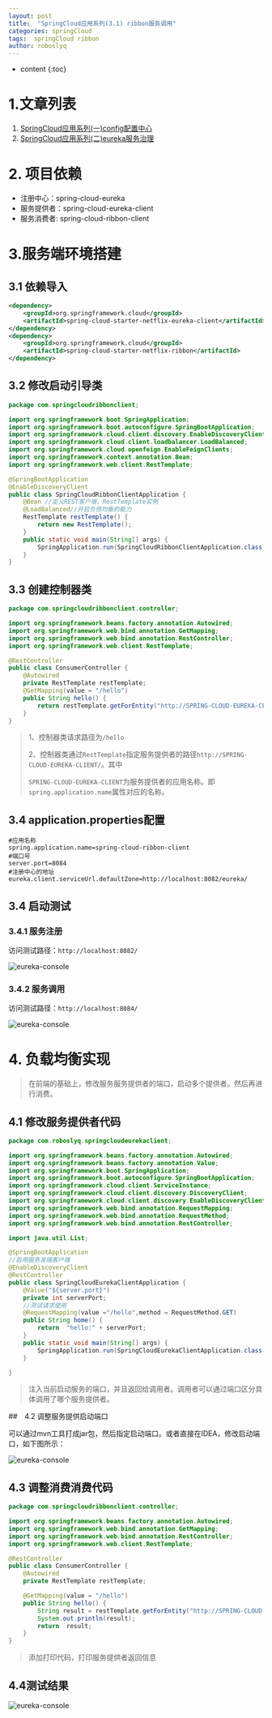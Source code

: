 ```yaml
---
layout: post
title:  "SpringCloud应用系列(3.1) ribbon服务调用"
categories: springCloud
tags:  springCloud ribbon
author: roboslyq
---
```


* content
{:toc}
# 1.文章列表

1. [SpringCloud应用系列(一)config配置中心](https://roboslyq.github.io/2019/03/04/springcloud-config-server/)
2. [SpringCloud应用系列(二)eureka服务治理](https://roboslyq.github.io/2019/03/10/springcloud-eurake/)

# 2. 项目依赖

* 注册中心：spring-cloud-eureka
* 服务提供者：spring-cloud-eureka-client
* 服务消费者: spring-cloud-ribbon-client

# 3.服务端环境搭建

## 3.1 依赖导入

```xml
<dependency>
    <groupId>org.springframework.cloud</groupId>
    <artifactId>spring-cloud-starter-netflix-eureka-client</artifactId>
</dependency>
<dependency>
    <groupId>org.springframework.cloud</groupId>
    <artifactId>spring-cloud-starter-netflix-ribbon</artifactId>
</dependency>
```

## 3.2 修改启动引导类

```java
package com.springcloudribbonclient;

import org.springframework.boot.SpringApplication;
import org.springframework.boot.autoconfigure.SpringBootApplication;
import org.springframework.cloud.client.discovery.EnableDiscoveryClient;
import org.springframework.cloud.client.loadbalancer.LoadBalanced;
import org.springframework.cloud.openfeign.EnableFeignClients;
import org.springframework.context.annotation.Bean;
import org.springframework.web.client.RestTemplate;

@SpringBootApplication
@EnableDiscoveryClient
public class SpringCloudRibbonClientApplication {
	@Bean //定义REST客户端，RestTemplate实例
	@LoadBalanced//开启负债均衡的能力
	RestTemplate restTemplate() {
		return new RestTemplate();
	}
	public static void main(String[] args) {
		SpringApplication.run(SpringCloudRibbonClientApplication.class, args);
	}
}
```

## 3.3 创建控制器类

```java
package com.springcloudribbonclient.controller;

import org.springframework.beans.factory.annotation.Autowired;
import org.springframework.web.bind.annotation.GetMapping;
import org.springframework.web.bind.annotation.RestController;
import org.springframework.web.client.RestTemplate;

@RestController
public class ConsumerController {
    @Autowired
    private RestTemplate restTemplate;
    @GetMapping(value = "/hello")
    public String hello() {
        return restTemplate.getForEntity("http://SPRING-CLOUD-EUREKA-CLIENT/", String.class).getBody();
    }
}
```

> 1、控制器类请求路径为`/hello`
>
> 2、控制器类通过`RestTemplate`指定服务提供者的路径`http://SPRING-CLOUD-EUREKA-CLIENT/`。其中
>
> `SPRING-CLOUD-EUREKA-CLIENT`为服务提供者的应用名称。即`spring.application.name`属性对应的名称。

## 3.4 application.properties配置

```properties
#应用名称
spring.application.name=spring-cloud-ribbon-client
#端口号
server.port=8084
#注册中心的地址
eureka.client.serviceUrl.defaultZone=http://localhost:8082/eureka/
```

## 3.4 启动测试

### 3.4.1 服务注册

访问测试路径：`http://localhost:8082/`

![eureka-console](https://roboslyq.github.io/images/spring-cloud/spring-cloud-ribbon/eureka-registry-ribbon.jpg)

### 3.4.2 服务调用

访问测试路径：`http://localhost:8084/`

![eureka-console](https://roboslyq.github.io/images/spring-cloud/spring-cloud-ribbon/eureka-invoked-ribbon.png)

# 4. 负载均衡实现

> 在前端的基础上，修改服务服务提供者的端口，启动多个提供者。然后再进行消费。

## 4.1 修改服务提供者代码

```java
package com.roboslyq.springcloudeurekaclient;

import org.springframework.beans.factory.annotation.Autowired;
import org.springframework.beans.factory.annotation.Value;
import org.springframework.boot.SpringApplication;
import org.springframework.boot.autoconfigure.SpringBootApplication;
import org.springframework.cloud.client.ServiceInstance;
import org.springframework.cloud.client.discovery.DiscoveryClient;
import org.springframework.cloud.client.discovery.EnableDiscoveryClient;
import org.springframework.web.bind.annotation.RequestMapping;
import org.springframework.web.bind.annotation.RequestMethod;
import org.springframework.web.bind.annotation.RestController;

import java.util.List;

@SpringBootApplication
//启用服务发瑞客户端
@EnableDiscoveryClient
@RestController
public class SpringCloudEurekaClientApplication {
	@Value("${server.port}")
	private int serverPort;
	//测试请求使用
	@RequestMapping(value ="/hello",method = RequestMethod.GET)
	public String home() {
		return  "hello:" + serverPort;
	}
	public static void main(String[] args) {
		SpringApplication.run(SpringCloudEurekaClientApplication.class, args);
	}

}
```

> 注入当前启动服务的端口，并且返回给调用者。调用者可以通过端口区分具体调用了哪个服务提供者。

##　4.2 调整服务提供启动端口

可以通过mvn工具打成jar包，然后指定启动端口。或者直接在IDEA，修改启动端口，如下图所示：

![eureka-console](https://roboslyq.github.io/images/spring-cloud/spring-cloud-ribbon/change-server-port.png)

## 4.3 调整消费消费代码

```java
package com.springcloudribbonclient.controller;

import org.springframework.beans.factory.annotation.Autowired;
import org.springframework.web.bind.annotation.GetMapping;
import org.springframework.web.bind.annotation.RestController;
import org.springframework.web.client.RestTemplate;

@RestController
public class ConsumerController {
    @Autowired
    private RestTemplate restTemplate;

    @GetMapping(value = "/hello")
    public String hello() {
        String result = restTemplate.getForEntity("http://SPRING-CLOUD-EUREKA-CLIENT/hello", String.class).getBody();
        System.out.println(result);
        return  result;
    }
}
```

> 添加打印代码，打印服务提供者返回信息

## 4.4测试结果

![eureka-console](https://roboslyq.github.io/images/spring-cloud/spring-cloud-ribbon/ribbon-loadbalance.png)